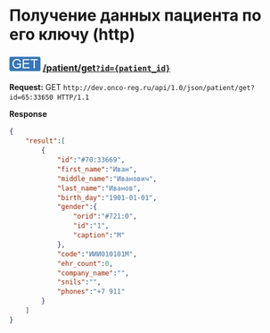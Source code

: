 Получение данных пациента по его ключу (http)
=

### ![GET](../../../../img/get.png) [/patient/get`?id={patient_id}`](../index.md)

**Request:** GET `http://dev.onco-reg.ru/api/1.0/json/patient/get?id=65:33650 HTTP/1.1`

**Response**
```json
{
    "result":[
        {
            "id":"#70:33669",
            "first_name":"Иван",
            "middle_name":"Иванович",
            "last_name":"Иванов",
            "birth_day":"1901-01-01",
            "gender":{
                "orid":"#721:0",
                "id":"1",
                "caption":"М"
            },
            "code":"ИИИ010101М",
            "ehr_count":0,
            "company_name":"",
            "snils":"",
            "phones":"+7 911"
        }
    ]
}
```
